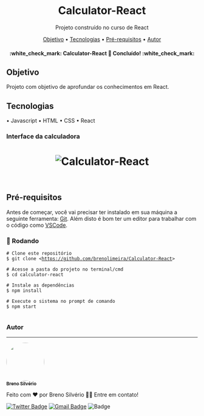 <h1 align="center">Calculator-React</h1>
<p align="center">Projeto construído no curso de React</p>

<p align="center">
 <a href="#objetivo">Objetivo</a> •
 <a href="#tecnologias">Tecnologias</a> • 
 <a href="#prerequisitos">Pré-requisitos</a> • 
 <a href="#autor">Autor</a>
</p>

<h4 align="center"> 
	:white_check_mark:  Calculator-React 🚀 Concluído!  :white_check_mark:
</h4>

<h2 id="objetivo">Objetivo</h2>
<p>Projeto com objetivo de aprofundar os conhecimentos em React.</p>

<h2 id="tecnologias">Tecnologias</h2>
• <a>Javascript</a>
• <a>HTML</a>
• <a>CSS</a>
• <a>React</a>

### Interface da calculadora
<h1 align="center">
  <img alt="Calculator-React" title="#Calculator-React" src="https://media.giphy.com/media/vMJsStr0NZOCFIFiZU/giphy.gif" />
</h1>

<br/>
<h2 id="prerequisitos">Pré-requisitos</h2>
<p>Antes de começar, você vai precisar ter instalado em sua máquina a seguinte ferramenta:
<a href="https://git-scm.com">Git</a>. 
Além disto é bom ter um editor para trabalhar com o código como <a href="https://code.visualstudio.com/">VSCode</a>.</p>

### 🎲 Rodando

<pre class=" language-bash"><code class=" language-bash"># Clone este repositório
$ git clone &lt;<a class="vglnk" href="https://github.com/brenolimeira/Calculator-React" rel="nofollow"><span>https</span><span>://</span><span>github</span><span>.</span><span>com</span><span>/</span><span>brenolimeira</span><span>/</span><span>Calculator-React</span></a>&gt;

# Acesse a pasta do projeto no terminal/cmd
$ cd calculator-react

# Instale as dependências
$ npm install

# Execute o sistema no prompt de comando
$ npm start

</code></pre>

### Autor
---

<a href="https://www.linkedin.com/in/breno-silv%C3%A9rio-6a1810135/">
 <img style="border-radius: 50px;" src="https://avatars3.githubusercontent.com/u/30593327?s=460&u=cded3ddae4d6674e218b9b0e030c54da79b3b61e&v=4" width="100px;" alt=""/>
 <br />
  <sub><b>Breno Silvério</b></sub></a> 


Feito com ❤️ por Breno Silvério 👋🏽 Entre em contato!

[![Twitter Badge](https://img.shields.io/twitter/url?style=social&url=https%3A%2F%2Ftwitter.com%2Fbrenolimeira1)](https://twitter.com/brenolimeira1)
[![Gmail Badge](https://img.shields.io/badge/-brenolimeira@gmail.com-c14438?style=flat-square&logo=Gmail&logoColor=white&link=mailto:brenolimeira@gmail.com)](mailto:brenolimeira@gmail.com) ![Badge](https://img.shields.io/github/license/brenolimeira/Mines)
